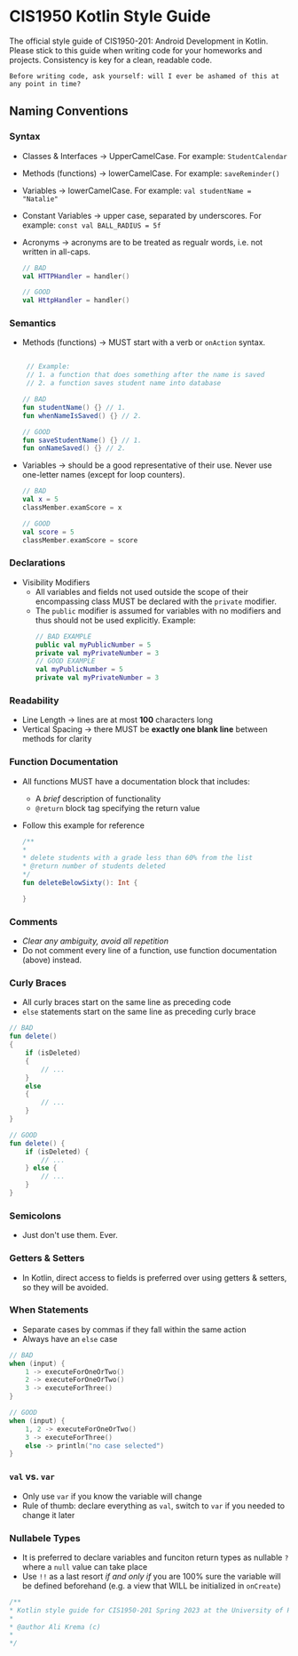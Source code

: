 # **CIS1950 Kotlin Style Guide**

The official style guide of CIS1950-201: Android Development in Kotlin. Please stick to this guide when writing code for your homeworks and projects. Consistency is key for a clean, readable code.

    Before writing code, ask yourself: will I ever be ashamed of this at any point in time?

## **Naming Conventions**

### Syntax

- Classes & Interfaces &rarr; UpperCamelCase. For example: `StudentCalendar`
- Methods (functions) &rarr; lowerCamelCase. For example: `saveReminder()`
- Variables &rarr; lowerCamelCase. For example: `val studentName = "Natalie"`
- Constant Variables &rarr; upper case, separated by underscores. For example: `const val BALL_RADIUS = 5f`
- Acronyms &rarr; acronyms are to be treated as regualr words, i.e. not written in all-caps.

  ```kotlin
  // BAD
  val HTTPHandler = handler()

  // GOOD
  val HttpHandler = handler()
  ```

### Semantics

- Methods (functions) &rarr; MUST start with a verb or `onAction` syntax.

  ```kotlin

   // Example:
   // 1. a function that does something after the name is saved
   // 2. a function saves student name into database

  // BAD
  fun studentName() {} // 1.
  fun whenNameIsSaved() {} // 2.

  // GOOD
  fun saveStudentName() {} // 1.
  fun onNameSaved() {} // 2.
  ```

- Variables &rarr; should be a good representative of their use. Never use one-letter names (except for loop counters).

  ```kotlin
  // BAD
  val x = 5
  classMember.examScore = x

  // GOOD
  val score = 5
  classMember.examScore = score
  ```

### Declarations

- Visibility Modifiers
  - All variables and fields not used outside the scope of their encompassing class MUST be declared with the `private` modifier.
  - The `public` modifier is assumed for variables with no modifiers and thus should not be used explicitly. Example:
    ```kotlin
    // BAD EXAMPLE
    public val myPublicNumber = 5
    private val myPrivateNumber = 3
    // GOOD EXAMPLE
    val myPublicNumber = 5
    private val myPrivateNumber = 3
    ```

### Readability

- Line Length &rarr; lines are at most **100** characters long
- Vertical Spacing &rarr; there MUST be **exactly one blank line** between methods for clarity

### Function Documentation

- All functions MUST have a documentation block that includes:
  - A _brief_ description of functionality
  - `@return` block tag specifying the return value
- Follow this example for reference

  ```kotlin
  /**
  *
  * delete students with a grade less than 60% from the list
  * @return number of students deleted
  */
  fun deleteBelowSixty(): Int {

  }
  ```

### Comments

- _Clear any ambiguity, avoid all repetition_
- Do not comment every line of a function, use function documentation (above) instead.

### Curly Braces

- All curly braces start on the same line as preceding code
- `else` statements start on the same line as preceding curly brace

```kotlin
// BAD
fun delete()
{
    if (isDeleted)
    {
        // ...
    }
    else
    {
        // ...
    }
}

// GOOD
fun delete() {
    if (isDeleted) {
        // ...
    } else {
        // ...
    }
}
```

### Semicolons

- Just don't use them. Ever.

### Getters & Setters

- In Kotlin, direct access to fields is preferred over using getters & setters, so they will be avoided.

### When Statements

- Separate cases by commas if they fall within the same action
- Always have an `else` case

```kotlin
// BAD
when (input) {
    1 -> executeForOneOrTwo()
    2 -> executeForOneOrTwo()
    3 -> executeForThree()
}

// GOOD
when (input) {
    1, 2 -> executeForOneOrTwo()
    3 -> executeForThree()
    else -> println("no case selected")
}
```

### `val` vs. `var`

- Only use `var` if you know the variable will change
- Rule of thumb: declare everything as `val`, switch to `var` if you needed to change it later

### Nullabele Types

- It is preferred to declare variables and funciton return types as nullable `?` where a `null` value can take place
- Use `!!` as a last resort _if and only if_ you are 100% sure the variable will be defined beforehand (e.g. a view that WILL be initialized in `onCreate`)

```kotlin
/**
* Kotlin style guide for CIS1950-201 Spring 2023 at the University of Pennsylvania. Permission for use in future semesters is hereby granted.
*
* @author Ali Krema (c)
*
*/
```
